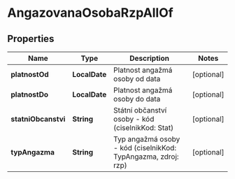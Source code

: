 

# AngazovanaOsobaRzpAllOf


## Properties

| Name | Type | Description | Notes |
|------------ | ------------- | ------------- | -------------|
|**platnostOd** | **LocalDate** | Platnost angažmá osoby od data |  [optional] |
|**platnostDo** | **LocalDate** | Platnost angažmá osoby do data  |  [optional] |
|**statniObcanstvi** | **String** | Státní občanství osoby - kód (ciselnikKod: Stat) |  [optional] |
|**typAngazma** | **String** | Typ angažmá osoby  - kód (ciselnikKod: TypAngazma, zdroj: rzp)  |  [optional] |



